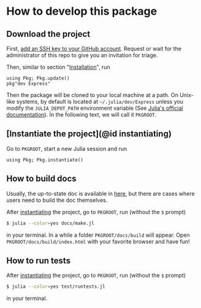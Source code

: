 # How to develop this package

## Download the project

First,
[add an SSH key to your GitHub account](https://docs.github.com/en/github/authenticating-to-github/adding-a-new-ssh-key-to-your-github-account).
Request or wait for the administrator of this repo to give you an invitation for
triage.

Then, similar to section "[Installation](@ref)", run

```@repl
using Pkg; Pkg.update()
pkg"dev Express"
```

Then the package will be cloned to your local machine at a path. On Unix-like systems, by
default is located at `~/.julia/dev/Express` unless you modify the
`JULIA_DEPOT_PATH` environment variable (See
[Julia's official documentation](https://docs.julialang.org/en/v1/manual/environment-variables/#JULIA_DEPOT_PATH)).
In the following text, we will call it `PKGROOT`.

## [Instantiate the project](@id instantiating)

Go to `PKGROOT`, start a new Julia session and run

```@repl
using Pkg; Pkg.instantiate()
```

## How to build docs

Usually, the up-to-state doc is available in
[here](https://MineralsCloud.github.io/Express.jl/dev), but there
are cases where users need to build the doc themselves.

After [instantiating](@ref) the project, go to `PKGROOT`, run (without the `$`
prompt)

```bash
$ julia --color=yes docs/make.jl
```

in your terminal. In a while a folder `PKGROOT/docs/build` will appear. Open
`PKGROOT/docs/build/index.html` with your favorite browser and have fun!

## How to run tests

After [instantiating](@ref) the project, go to `PKGROOT`, run (without the `$`
prompt)

```bash
$ julia --color=yes test/runtests.jl
```

in your terminal.
